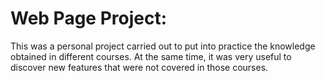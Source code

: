 # Web Page Project:

This was a personal project carried out to put into practice the knowledge obtained in different courses.
At the same time, it was very useful to discover new features that were not covered in those courses.

